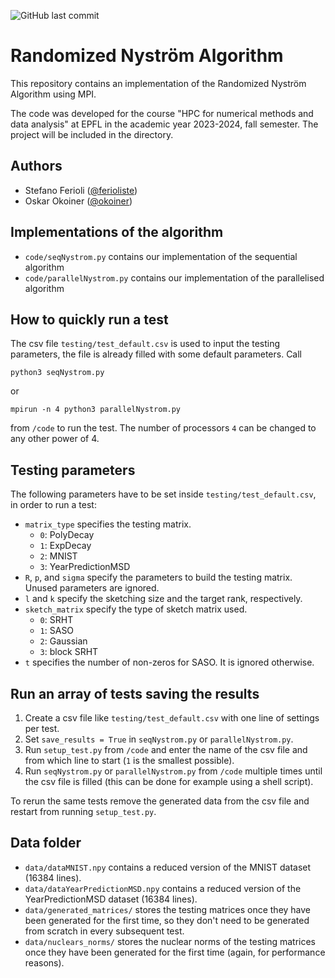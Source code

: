 ![GitHub last commit](https://img.shields.io/github/last-commit/ferioliste/randNystrom?logo=github)

# Randomized Nyström Algorithm

This repository contains an implementation of the Randomized Nyström Algorithm using MPI.

The code was developed for the course "HPC for numerical methods and data analysis" at EPFL in the academic year 2023-2024, fall semester. The project will be included in the directory.

## Authors
- Stefano Ferioli ([@ferioliste](https://github.com/ferioliste))
- Oskar Okoiner ([@okoiner](https://github.com/okoiner))

## Implementations of the algorithm
* `code/seqNystrom.py` contains our implementation of the sequential algorithm
* `code/parallelNystrom.py` contains our implementation of the parallelised algorithm 

## How to quickly run a test
The csv file `testing/test_default.csv` is used to input the testing parameters, the file is already filled with some default parameters. 
Call
```
python3 seqNystrom.py
```
or
```
mpirun -n 4 python3 parallelNystrom.py
```
from `/code` to run the test. The number of processors `4` can be changed to any other power of 4.

## Testing parameters
The following parameters have to be set inside `testing/test_default.csv`, in order to run a test:
* `matrix_type` specifies the testing matrix.
  - `0`: PolyDecay
  - `1`: ExpDecay
  - `2`: MNIST
  - `3`: YearPredictionMSD
* `R`, `p`, and `sigma` specify the parameters to build the testing matrix. Unused parameters are ignored.
* `l` and `k` specify the sketching size and the target rank, respectively.
* `sketch_matrix` specify the type of sketch matrix used.
  - `0`: SRHT
  - `1`: SASO
  - `2`: Gaussian
  - `3`: block SRHT
* `t` specifies the number of non-zeros for SASO. It is ignored otherwise.

## Run an array of tests saving the results
1. Create a csv file like `testing/test_default.csv` with one line of settings per test.
2. Set `save_results = True` in `seqNystrom.py` or `parallelNystrom.py`.
3. Run `setup_test.py` from `/code` and enter the name of the csv file and from which line to start (`1` is the smallest possible).
4. Run `seqNystrom.py` or `parallelNystrom.py` from `/code` multiple times until the csv file is filled (this can be done for example using a shell script).
   
To rerun the same tests remove the generated data from the csv file and restart from running `setup_test.py`.

## Data folder
* `data/dataMNIST.npy` contains a reduced version of the MNIST dataset (16384 lines).
* `data/dataYearPredictionMSD.npy` contains a reduced version of the YearPredictionMSD dataset (16384 lines).
* `data/generated_matrices/` stores the testing matrices once they have been generated for the first time, so they don't need to be generated from scratch in every subsequent test.
* `data/nuclears_norms/` stores the nuclear norms of the testing matrices once they have been generated for the first time (again, for performance reasons).

